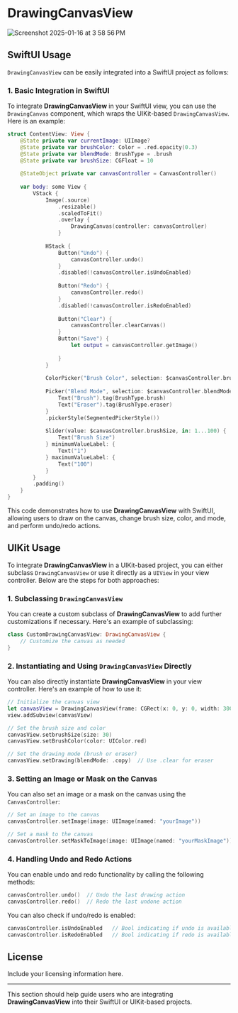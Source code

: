 
# DrawingCanvasView

![Screenshot 2025-01-16 at 3 58 56 PM](https://github.com/user-attachments/assets/0d9b694d-590d-4d8a-bf78-3b54dd0f4fa6)


## SwiftUI Usage

`DrawingCanvasView` can be easily integrated into a SwiftUI project as follows:

### 1. Basic Integration in SwiftUI

To integrate **DrawingCanvasView** in your SwiftUI view, you can use the `DrawingCanvas` component, which wraps the UIKit-based `DrawingCanvasView`. Here is an example:

```swift
struct ContentView: View {
    @State private var currentImage: UIImage?
    @State private var brushColor: Color = .red.opacity(0.3)
    @State private var blendMode: BrushType = .brush
    @State private var brushSize: CGFloat = 10
    
    @StateObject private var canvasController = CanvasController()
    
    var body: some View {
        VStack {
            Image(.source)
                .resizable()
                .scaledToFit()
                .overlay {
                    DrawingCanvas(controller: canvasController)
                }
            
            HStack {
                Button("Undo") {
                    canvasController.undo()
                }
                .disabled(!canvasController.isUndoEnabled)
                
                Button("Redo") {
                    canvasController.redo()
                }
                .disabled(!canvasController.isRedoEnabled)
                
                Button("Clear") {
                    canvasController.clearCanvas()
                }
                Button("Save") {
                    let output = canvasController.getImage()
                    
                }
            }
            
            ColorPicker("Brush Color", selection: $canvasController.brushColor)
            
            Picker("Blend Mode", selection: $canvasController.blendMode) {
                Text("Brush").tag(BrushType.brush)
                Text("Eraser").tag(BrushType.eraser)
            }
            .pickerStyle(SegmentedPickerStyle())
            
            Slider(value: $canvasController.brushSize, in: 1...100) {
                Text("Brush Size")
            } minimumValueLabel: {
                Text("1")
            } maximumValueLabel: {
                Text("100")
            }
        }
        .padding()
    }
}
```

This code demonstrates how to use **DrawingCanvasView** with SwiftUI, allowing users to draw on the canvas, change brush size, color, and mode, and perform undo/redo actions.

## UIKit Usage

To integrate **DrawingCanvasView** in a UIKit-based project, you can either subclass `DrawingCanvasView` or use it directly as a `UIView` in your view controller. Below are the steps for both approaches:

### 1. Subclassing `DrawingCanvasView`

You can create a custom subclass of **DrawingCanvasView** to add further customizations if necessary. Here's an example of subclassing:

```swift
class CustomDrawingCanvasView: DrawingCanvasView {
    // Customize the canvas as needed
}
```

### 2. Instantiating and Using `DrawingCanvasView` Directly

You can also directly instantiate **DrawingCanvasView** in your view controller. Here's an example of how to use it:

```swift
// Initialize the canvas view
let canvasView = DrawingCanvasView(frame: CGRect(x: 0, y: 0, width: 300, height: 400))
view.addSubview(canvasView)

// Set the brush size and color
canvasView.setbrushSize(size: 30)
canvasView.setBrushColor(color: UIColor.red)

// Set the drawing mode (brush or eraser)
canvasView.setDrawing(blendMode: .copy)  // Use .clear for eraser
```

### 3. Setting an Image or Mask on the Canvas

You can also set an image or a mask on the canvas using the `CanvasController`:

```swift
// Set an image to the canvas
canvasController.setImage(image: UIImage(named: "yourImage"))

// Set a mask to the canvas
canvasController.setMaskToImage(image: UIImage(named: "yourMaskImage"))
```

### 4. Handling Undo and Redo Actions

You can enable undo and redo functionality by calling the following methods:

```swift
canvasController.undo()  // Undo the last drawing action
canvasController.redo()  // Redo the last undone action
```

You can also check if undo/redo is enabled:

```swift
canvasController.isUndoEnabled   // Bool indicating if undo is available
canvasController.isRedoEnabled   // Bool indicating if redo is available
```

## License

Include your licensing information here.

---

This section should help guide users who are integrating **DrawingCanvasView** into their SwiftUI or UIKit-based projects.
